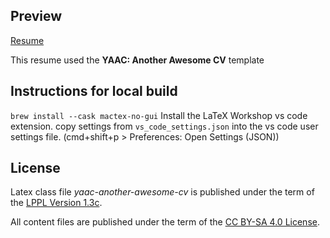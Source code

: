 ## Preview

[Resume](resume/cv.pdf)

This resume used the **YAAC: Another Awesome CV** template

## Instructions for local build

`brew install --cask mactex-no-gui`
Install the LaTeX Workshop vs code extension.
copy settings from `vs_code_settings.json` into the vs code user settings file. (cmd+shift+p > Preferences: Open Settings (JSON))


## License

Latex class file _yaac-another-awesome-cv_ is published under the term of the [LPPL Version 1.3c](https://www.latex-project.org/lppl.txt).

All content files are published under the term of the [CC BY-SA 4.0 License](https://creativecommons.org/licenses/by-sa/4.0/legalcode).

